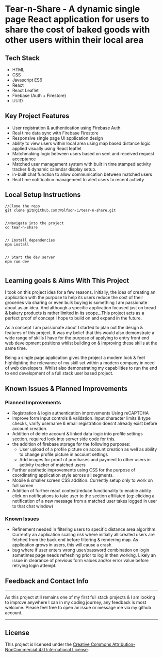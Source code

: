 # Tear-n-Share - A dynamic single page React application for users to share the cost of baked goods with other users within their local area

## Tech Stack

- HTML
- CSS
- Javascript ES6
- React
- React Leaflet
- Firebase (Auth + Firestore)
- UUID


## Key Project Features


- User registration & authentication using Firebase Auth
- Real time data sync with Firebase Firestore
- Responsive single page UI application design
- ability to view users within local area using map based distance logic applied visually using React leaflet
- Matchmaking logic between users based on sent and received request acceptance
- Matched user management system with built in time stamped activity tracker & dynamic calendar display setup.
- in-built chat function to allow communication between matched users
- Real time notification management to alert users to recent activity


## Local Setup Instructions


```
//Clone the repo
git clone git@github.com:Wolfson-1/tear-n-share.git


//Navigate into the project
cd tear-n-share


// Install dependencies
npm install


// Start the dev server
npm run dev


```


## Learning goals & Aims With This Project


I took on this project idea for a few reasons. Initially, the idea of creating an application with the purpose to help its users reduce the cost of their groceries via sharing or even bulk buying is something I am passionate about as an idea. And although a specific application focused just on bread & bakery products is rather limited in its scope...This project acts as a perfect proof of concept I hope to build on and expand in the future. 


As a concept I am passionate about I started to plan out the design & features of this project. It was my belief that this would also demonstrate a wide range of skills I have for the purpose of applying to entry front end web development positions whilst building on & improving these skills at the same time.


Being a single page application gives the project a modern look & feel highlighting the relevance of my skill set within a modern company in need of web developers. Whilst also demonstrating my capabilities to run the end to end development of a full stack user based project.


## Known Issues & Planned Improvements


### Planned Improvements

- Registration & login authentication improvements Using reCAPTCHA
- Improve form input controls & validation. Input character limits & type checks, varify username & email registration doesnt already exist before account creation.
- Addition of delete account & linked data logic into profile settings section. required look into server side code for this.
- the addition of firebase storage for the following purposes:
   - User upload of a profile picture on account creation as well as ability to change profile picture in account settings
   - Add images for proof of purchases and payment to other users in activity tracker of matched users
- Further aesthetic improvements using CSS for the purpose of coordinating application style across all segments.
- Mobile & smaller screen CSS addition. Currently setup only to work on full screen 
- Addition of further react context/reduce functionality to enable ability click on notifications to take user to the section affiliated (eg: clicking a notification of a new message from a matched user takes logged in user to that chat window)


### Known Issues


- Refinement needed in filtering users to specific distance area algorithm. Currently an application scaling risk where initially all created users are fetched from the back end before filtering & rendering map. As application grows in users, this will cause a crash.
- bug where if user enters wrong user/password combination on login sometimes page needs refreshing prior to log in then working. Likely an issue in clearance of previous form values and/or error value before retrying login attempt.


## Feedback and Contact Info


---


As this project still remains one of my first full stack projects & I am looking to improve anywhere I can in my coding journey, any feedback is most welcome. Please feel free to open an issue or message me via my github account.


---


## License


This project is licensed under the [Creative Commons Attribution-NonCommercial 4.0 International License](https://creativecommons.org/licenses/by-nc/4.0/).
